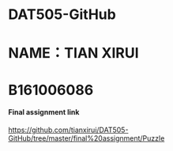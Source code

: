 # DAT505-GitHub
# NAME：TIAN XIRUI
# B161006086
#### Final assignment link
https://github.com/tianxirui/DAT505-GitHub/tree/master/final%20assignment/Puzzle
